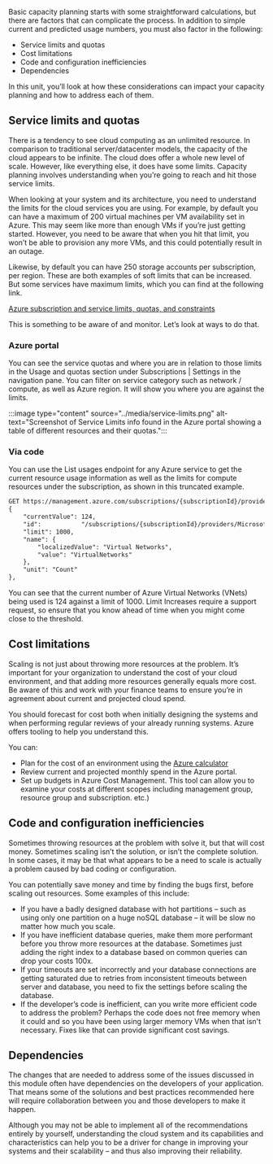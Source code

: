 Basic capacity planning starts with some straightforward calculations, but
there are factors that can complicate the process. In addition to simple
current and predicted usage numbers, you must also factor in the following:

- Service limits and quotas
- Cost limitations
- Code and configuration inefficiencies
- Dependencies

In this unit, you’ll look at how these considerations can impact your
capacity planning and how to address each of them.

## Service limits and quotas

There is a tendency to see cloud computing as an unlimited resource. In
comparison to traditional server/datacenter models, the capacity of the
cloud appears to be infinite. The cloud does offer a whole new level of
scale. However, like everything else, it does have some limits. Capacity
planning involves understanding when you’re going to reach and hit those
service limits.

When looking at your system and its architecture, you need to understand
the limits for the cloud services you are using. For example, by default
you can have a maximum of 200 virtual machines per VM availability set in
Azure. This may seem like more than enough VMs if you’re just getting
started. However, you need to be aware that when you hit that limit, you
won’t be able to provision any more VMs, and this could potentially result
in an outage.

Likewise, by default you can have 250 storage accounts per subscription,
per region. These are both examples of soft limits that can be increased.
But some services have maximum limits, which you can find at the following
link.

[Azure subscription and service limits, quotas, and constraints](https://docs.microsoft.com/azure/azure-resource-manager/management/azure-subscription-service-limits?WT.mc_id=msignitethetour2019-slides-ops50)

This is something to be aware of and monitor. Let’s look at ways to do
that.

### Azure portal

You can see the service quotas and where you are in relation to those
limits in the Usage and quotas section under Subscriptions \| Settings in
the navigation pane. You can filter on service category such as network /
compute, as well as Azure region. It will show you where you are against
the limits.

:::image type="content" source="../media/service-limits.png" alt-text="Screenshot of Service Limits info found in the Azure portal showing a table of different resources and their quotas.":::

### Via code

You can use the List usages endpoint for any Azure service to get the
current resource usage information as well as the limits for compute
resources under the subscription, as shown in this truncated example.

```html
GET https://management.azure.com/subscriptions/{subscriptionId}/providers/Microsoft.Network/locations/{location}/usages?api-version=2019-06-01200 OK
{ 
	"currentValue": 124,
	"id": 			"/subscriptions/{subscriptionId}/providers/Microsoft.Network/locations/westeurope/usages/VirtualNetworks",
	"limit": 1000, 
	"name": { 
		"localizedValue": "Virtual Networks",
		"value": "VirtualNetworks" 
	}, 
	"unit": "Count" 
},

```

You can see that the current number of Azure Virtual Networks (VNets) being
used is 124 against a limit of 1000. Limit Increases require a support
request, so ensure that you know ahead of time when you might come close to
the threshold.

## Cost limitations

Scaling is not just about throwing more resources at the problem. It’s
important for your organization to understand the cost of your cloud
environment, and that adding more resources generally equals more cost. Be
aware of this and work with your finance teams to ensure you’re in
agreement about current and projected cloud spend.

You should forecast for cost both when initially designing the systems and
when performing regular reviews of your already running systems. Azure
offers tooling to help you understand this.

You can:

-   Plan for the cost of an environment using the
    [Azure calculator](https://azure.microsoft.com/pricing/calculator/)
-   Review current and projected monthly spend in the Azure portal.
-   Set up budgets in Azure Cost Management. This tool can allow you to
    examine your costs at different scopes including management group,
    resource group and subscription. etc.)

## Code and configuration inefficiencies

Sometimes throwing resources at the problem with solve it, but that will
cost money. Sometimes scaling isn’t the solution, or isn’t the complete
solution. In some cases, it may be that what appears to be a need to scale
is actually a problem caused by bad coding or configuration.

You can potentially save money and time by finding the bugs first, before
scaling out resources. Some examples of this include:

-   If you have a badly designed database with hot partitions – such as
    using only one partition on a huge noSQL database – it will be slow no
    matter how much you scale.
-   If you have inefficient database queries, make them more performant
    before you throw more resources at the database. Sometimes just adding
    the right index to a database based on common queries can drop your
    costs 100x.
-   If your timeouts are set incorrectly and your database connections are
    getting saturated due to retries from inconsistent timeouts between
    server and database, you need to fix the settings before scaling the
    database.
-   If the developer’s code is inefficient, can you write more efficient
    code to address the problem? Perhaps the code does not free memory when
    it could and so you have been using larger memory VMs when that isn't
    necessary. Fixes like that can provide significant cost savings.

## Dependencies

The changes that are needed to address some of the issues discussed in this
module often have dependencies on the developers of your application. That
means some of the solutions and best practices recommended here will
require collaboration between you and those developers to make it happen.

Although you may not be able to implement all of the recommendations
entirely by yourself, understanding the cloud system and its capabilities
and characteristics can help you to be a driver for change in improving
your systems and their scalability – and thus also improving their
reliability.
